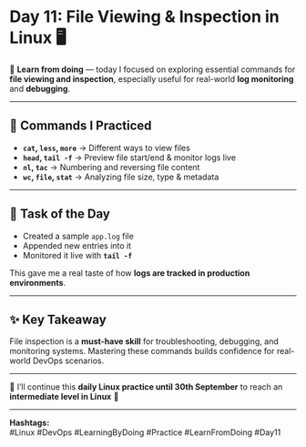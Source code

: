 # Day 11: File Viewing & Inspection in Linux 🖥️

🚀 **Learn from doing** — today I focused on exploring essential commands for **file viewing and inspection**, especially useful for real-world **log monitoring** and **debugging**.  

---

## 🔹 Commands I Practiced

- **`cat`, `less`, `more`** → Different ways to view files  
- **`head`, `tail -f`** → Preview file start/end & monitor logs live  
- **`nl`, `tac`** → Numbering and reversing file content  
- **`wc`, `file`, `stat`** → Analyzing file size, type & metadata  

---

## 📂 Task of the Day

- Created a sample `app.log` file  
- Appended new entries into it  
- Monitored it live with **`tail -f`**  

This gave me a real taste of how **logs are tracked in production environments**.  

---

## ✨ Key Takeaway

File inspection is a **must-have skill** for troubleshooting, debugging, and monitoring systems. Mastering these commands builds confidence for real-world DevOps scenarios.  

---

📅 I’ll continue this **daily Linux practice until 30th September** to reach an **intermediate level in Linux** 💪  

---

**Hashtags:**  
#Linux #DevOps #LearningByDoing #Practice #LearnFromDoing #Day11
